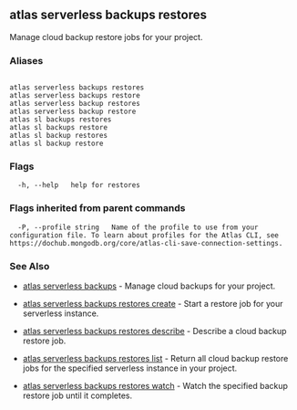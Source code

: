 ## atlas serverless backups restores

Manage cloud backup restore jobs for your project.




### Aliases
```

atlas serverless backups restores
atlas serverless backups restore
atlas serverless backup restores
atlas serverless backup restore
atlas sl backups restores
atlas sl backups restore
atlas sl backup restores
atlas sl backup restore
```



### Flags

```
  -h, --help   help for restores

```


### Flags inherited from parent commands

```
  -P, --profile string   Name of the profile to use from your configuration file. To learn about profiles for the Atlas CLI, see https://dochub.mongodb.org/core/atlas-cli-save-connection-settings.

```

### See Also


* [atlas serverless backups](atlas_serverless_backups.md)	- Manage cloud backups for your project.

* [atlas serverless backups restores create](atlas_serverless_backups_restores_create.md)	- Start a restore job for your serverless instance.

* [atlas serverless backups restores describe](atlas_serverless_backups_restores_describe.md)	- Describe a cloud backup restore job.

* [atlas serverless backups restores list](atlas_serverless_backups_restores_list.md)	- Return all cloud backup restore jobs for the specified serverless instance in your project.

* [atlas serverless backups restores watch](atlas_serverless_backups_restores_watch.md)	- Watch the specified backup restore job until it completes.



